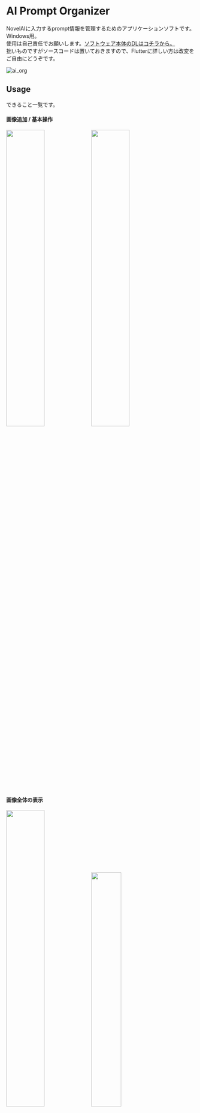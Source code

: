 # AI Prompt Organizer

NovelAIに入力するprompt情報を管理するためのアプリケーションソフトです。Windows用。  
使用は自己責任でお願いします。[ソフトウェア本体のDLはコチラから。](https://github.com/yoshis777/ai_prompt_organizer/releases/latest/)  
拙いものですがソースコードは置いておきますので、Flutterに詳しい方は改変をご自由にどうぞです。

![ai_org](https://user-images.githubusercontent.com/32704339/197323944-ad38d9cb-215b-45c6-9245-468413506d2b.JPG)

## Usage
できること一覧です。

#### 画像追加 / 基本操作
<img src="https://user-images.githubusercontent.com/32704339/197325679-10287c0a-fff3-41fd-a2fe-fec207dc4b41.jpg" width="45%"><img src="https://user-images.githubusercontent.com/32704339/197325885-b50b312b-6a32-4c6e-9d49-75072e4644a2.jpg" width="45%">

#### 画像全体の表示
<img src="https://user-images.githubusercontent.com/32704339/197326032-7aca1322-5f2b-474d-87e0-3b61490b6c5d.jpg" width="45%"><img src="https://user-images.githubusercontent.com/32704339/197326052-3139eea4-1a1e-4192-b5a2-5f07e54b35ef.JPG" width="40%">

#### 画像一覧（ギャラリーページ）の表示
<img src="https://user-images.githubusercontent.com/32704339/197324813-2b8613e3-7762-45b0-a547-95d4bf24a8a2.jpg" width="45%"><img src="https://user-images.githubusercontent.com/32704339/197324843-8997e2d9-1d6b-41fa-bcf0-a4e7459fae4c.JPG" width="40%">

#### プロンプト情報の検索
<img src="https://user-images.githubusercontent.com/32704339/197324541-7290f3af-dd44-4808-91c4-2a66313f4c72.jpg" width="45%"><img src="https://user-images.githubusercontent.com/32704339/197324655-d65e4ac3-72c2-433e-99f2-6083064fd2d9.jpg" width="40%">

#### 指定したプロンプト情報へ移動
<img src="https://user-images.githubusercontent.com/32704339/197326315-86f88e64-9766-4713-aa2e-572abda671f0.jpg" width="45%"><img src="https://user-images.githubusercontent.com/32704339/197326210-a75911b4-d333-426e-9a5d-8aab41188ec4.JPG" width="40%">

### その他仕様
* 画像追加時
  * 複数のファイルを選択し、一括で追加可能
  * 同名のファイルは省く
  * リストの一番上のUndesiredContent等の項目を引き継ぐ
* 検索対象
  * prompt, descriptionは部分一致検索
  * seedは全一致検索
  * キーワードをコンマで区切るとAND検索(1girl, anime)
## 移行方法
v1.1のzipファイルを解凍し、[ai_prompt_organizer.exe]があるフォルダに  
v1.0の[organizer_db]フォルダをまるごとコピーしてから起動するとv1.0のデータを使用できます。
## 更新履歴
### v1.1（2022/10/30）
* 画像１枚表示画面で、以下で前後の画像に移動できるように（windowsフォトアプリの操作感）
  * 進むボタン戻るボタンを押下する
  * マウスホイールを前後する
* 検索ボックスにテキスト削除ボタンを追加
* seedは数字入力のみ許可するように対応

